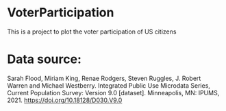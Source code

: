 # VoterParticipation
This is a project to plot the voter participation of US citizens

# Data source:

Sarah Flood, Miriam King, Renae Rodgers, Steven Ruggles, J. Robert Warren and Michael Westberry. Integrated Public Use Microdata Series, Current Population Survey: Version 9.0 [dataset]. Minneapolis, MN: IPUMS, 2021. https://doi.org/10.18128/D030.V9.0